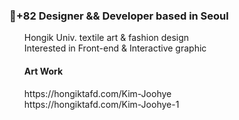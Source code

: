 


  <H3>🌷+82 Designer && Developer based in Seoul<br></H3>
  <ol>Hongik Univ. textile art & fashion design<br>
    Interested in Front-end & Interactive graphic<br></ol>
	<ol><H4>Art Work<br><H4></ol>
	<ol>https://hongiktafd.com/Kim-Joohye<br>
https://hongiktafd.com/Kim-Joohye-1</ol>


